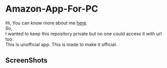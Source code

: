 # Amazon-App-For-PC
Hi,
You can know more about me [here](https://anonymousxc.github.io/ItsMeOnly/).\
So,\
I wanted to keep this repository private but no one could access it with url too.\
This is unofficial app. This is made to make it official.

## ScreenShots
